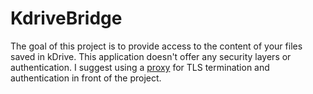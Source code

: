# KdriveBridge

The goal of this project is to provide access to the content of your files saved in kDrive. This application doesn't offer any security layers or authentication. I suggest using a [proxy](https://docs.linuxserver.io/general/swag/) for TLS termination and authentication in front of the project.